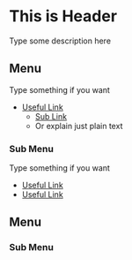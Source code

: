 # This is Header

Type some description here

## Menu

Type something if you want

- [Useful Link](url)
  - [Sub Link](url)
  - Or explain just plain text

### Sub Menu

Type something if you want

- [Useful Link](url)
- [Useful Link](url)

## Menu

### Sub Menu
